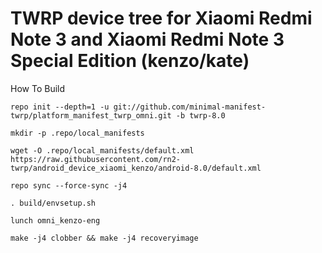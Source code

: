 # TWRP device tree for Xiaomi Redmi Note 3 and Xiaomi Redmi Note 3 Special Edition (kenzo/kate)

How To Build

```
repo init --depth=1 -u git://github.com/minimal-manifest-twrp/platform_manifest_twrp_omni.git -b twrp-8.0

mkdir -p .repo/local_manifests

wget -O .repo/local_manifests/default.xml https://raw.githubusercontent.com/rn2-twrp/android_device_xiaomi_kenzo/android-8.0/default.xml

repo sync --force-sync -j4

. build/envsetup.sh

lunch omni_kenzo-eng

make -j4 clobber && make -j4 recoveryimage
```
